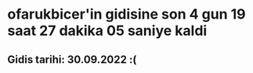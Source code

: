 # ofarukbicer'in gidisine son 4 gun 19 saat 27 dakika 05 saniye kaldi

## Gidis tarihi: 30.09.2022 :(